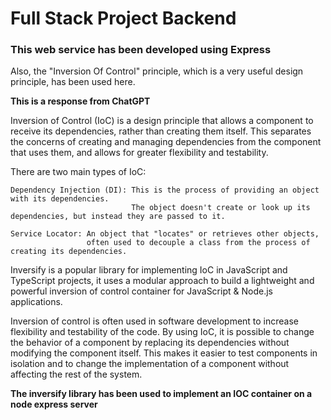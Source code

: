# **Full Stack Project Backend**

### This web service has been developed using Express

Also, the "Inversion Of Control" principle, which is a very useful design principle, has been used here.

**This is a response from ChatGPT**

Inversion of Control (IoC) is a design principle that allows a component to receive its dependencies, rather than
creating them itself. This separates the concerns of creating and managing dependencies from the component that uses
them, and allows for greater flexibility and testability.

There are two main types of IoC:

    Dependency Injection (DI): This is the process of providing an object with its dependencies. 
                               The object doesn't create or look up its dependencies, but instead they are passed to it.

    Service Locator: An object that "locates" or retrieves other objects, 
                     often used to decouple a class from the process of creating its dependencies.

Inversify is a popular library for implementing IoC in JavaScript and TypeScript projects, it uses a modular approach to
build a lightweight and powerful inversion of control container for JavaScript & Node.js applications.

Inversion of control is often used in software development to increase flexibility and testability of the code. By using
IoC, it is possible to change the behavior of a component by replacing its dependencies without modifying the component
itself. This makes it easier to test components in isolation and to change the implementation of a component without
affecting the rest of the system.

**The inversify library has been used to implement an IOC container on a node express server**
